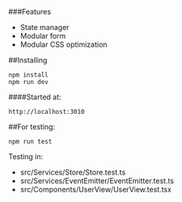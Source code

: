 ###Features

* State manager
* Modular form
* Modular CSS optimization

##Installing

```
npm install
npm run dev
```

####Started at:

```
http://localhost:3010
```

##For testing:

```
npm run test
```

Testing in:

* src/Services/Store/Store.test.ts
* src/Services/EventEmitter/EventEmitter.test.ts
* src/Components/UserView/UserView.test.tsx
